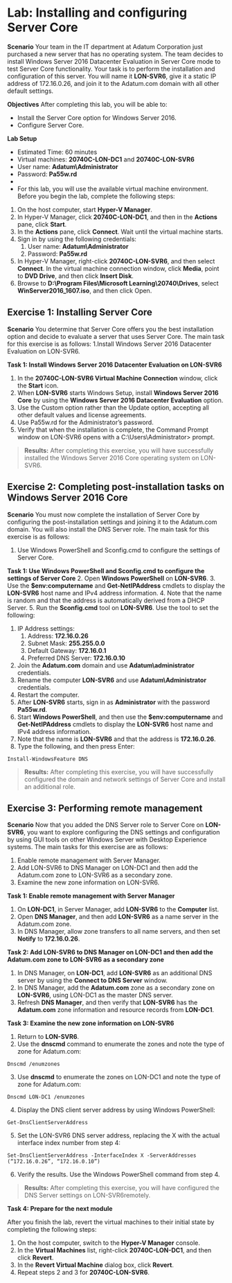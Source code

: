 # Lab: Installing and configuring Server Core

**Scenario**
Your team in the IT department at Adatum Corporation just purchased a new server that has no operating system. The team decides to install Windows Server 2016 Datacenter Evaluation in Server Core mode to test Server Core functionality. Your task is to perform the installation and configuration of this server. You will name it **LON-SVR6**, give it a static IP address of 172.16.0.26, and join it to the Adatum.com domain with all other default settings.

**Objectives**
After completing this lab, you will be able to:
* Install the Server Core option for Windows Server 2016.
* Configure Server Core. 

**Lab Setup**
- Estimated Time: 60 minutes
- Virtual machines: **20740C-LON-DC1** and **20740C-LON-SVR6**
- User name: **Adatum\Administrator**
- Password: **Pa55w.rd**
- 
- For this lab, you will use the available virtual machine environment. Before you begin the lab, complete the following steps:
1. On the host computer, start **Hyper-V Manager**.
2. In Hyper-V Manager, click **20740C-LON-DC1**, and then in the **Actions** pane, click **Start**.
3. In the **Actions** pane, click **Connect**. Wait until the virtual machine starts.
4. Sign in by using the following credentials:
   1. User name: **Adatum\Administrator**
   2. Password: **Pa55w.rd**
5. In Hyper-V Manager, right-click **20740C-LON-SVR6**, and then select **Connect**. In the virtual machine connection window, click **Media**, point to **DVD Drive**, and then click **Insert Disk**.
6. Browse to **D:\Program Files\Microsoft Learning\20740\Drives**, select **WinServer2016_1607.iso**, and then click Open. 


## Exercise 1: Installing Server Core

**Scenario**
You determine that Server Core offers you the best installation option and decide to evaluate a server that uses Server Core. The main task for this exercise is as follows: 1.Install Windows Server 2016 Datacenter Evaluation on LON-SVR6. 

**Task 1: Install Windows Server 2016 Datacenter Evaluation on LON-SVR6**
1. In the **20740C-LON-SVR6 Virtual Machine Connection** window, click the **Start** icon.
2. When **LON-SVR6** starts Windows Setup, install **Windows Server 2016 Core** by using the **Windows Server 2016 Datacenter Evaluation** option.
3. Use the Custom option rather than the Update option, accepting all other default values and license agreements.
4. Use Pa55w.rd for the Administrator’s password.
5. Verify that when the installation is complete, the Command Prompt window on LON-SVR6 opens with a C:\Users\Administrator> prompt. 

>**Results:** After completing this exercise, you will have successfully installed the Windows Server 2016 Core operating system on LON-SVR6. 

## Exercise 2: Completing post-installation tasks on Windows Server 2016 Core

**Scenario**
You must now complete the installation of Server Core by configuring the post-installation settings and joining it to the Adatum.com domain. You will also install the DNS Server role. The main task for this exercise is as follows:

1. Use Windows PowerShell and Sconfig.cmd to configure the settings of Server Core.

**Task 1: Use Windows PowerShell and Sconfig.cmd to configure the settings of  Server Core**
2. Open **Windows PowerShell** on **LON-SVR6**.
3. Use the **$env:computername** and **Get-NetIPAddress** cmdlets to display the **LON-SVR6** host name and IPv4 address information.
4. Note that the name is random and that the address is automatically derived from a DHCP Server.
5. Run the **Sconfig.cmd** tool on **LON-SVR6**. Use the tool to set the following:
   1. IP Address settings: 
      1. Address: **172.16.0.26**
      2. Subnet Mask: **255.255.0.0**
      3. Default Gateway: **172.16.0.1**
      4. Preferred DNS Server: **172.16.0.10**
   2. Join the **Adatum.com** domain and use **Adatum\administrator** credentials.
   3. Rename the computer **LON-SVR6** and use **Adatum\Administrator** credentials.
   4. Restart the computer.
   5. After **LON-SVR6** starts, sign in as **Administrator** with the password **Pa55w.rd**.
6. Start **Windows PowerShell**, and then use the **$env:computername** and **Get-NetIPAddress** cmdlets to display the **LON-SVR6** host name and IPv4 address information. 
7. Note that the name is **LON-SVR6** and that the address is **172.16.0.26**.
8. Type the following, and then press Enter: 
```
Install-WindowsFeature DNS
```
>**Results:** After completing this exercise, you will have successfully configured the domain and network settings of Server Core and install an additional role. 

## Exercise 3: Performing remote management

**Scenario**
Now that you added the DNS Server role to Server Core on **LON-SVR6**, you want to explore configuring the DNS settings and configuration by using GUI tools on other Windows Server with Desktop Experience systems. The main tasks for this exercise are as follows: 
1. Enable remote management with Server Manager. 
2. Add LON-SVR6 to DNS Manager on LON-DC1 and then add the Adatum.com zone to LON-SVR6 as a secondary zone.
3. Examine the new zone information on LON-SVR6.

**Task 1: Enable remote management with Server Manager**
1. On **LON-DC1**, in Server Manager, add **LON-SVR6** to the **Computer** list.
2. Open **DNS Manager**, and then add **LON-SVR6** as a name server in the Adatum.com zone.
3. In DNS Manager, allow zone transfers to all name servers, and then set **Notify** to **172.16.0.26**.

**Task 2: Add LON-SVR6 to DNS Manager on LON-DC1 and then add the Adatum.com zone to LON-SVR6 as a secondary zone**
1. In DNS Manager, on **LON-DC1**, add **LON-SVR6** as an additional DNS server by using the **Connect to DNS Server** window.
2. In DNS Manager, add the **Adatum.com** zone as a secondary zone on **LON-SVR6**, using LON-DC1 as the master DNS server.
3. Refresh **DNS Manager**, and then verify that **LON-SVR6** has the **Adatum.com** zone information and resource records from **LON-DC1**.

**Task 3: Examine the new zone information on LON-SVR6**
1. Return to **LON-SVR6**.
2. Use the **dnscmd** command to enumerate the zones and note the type of zone for Adatum.com: 
```
Dnscmd /enumzones
```
3. Use **dnscmd** to enumerate the zones on LON-DC1 and note the type of zone for Adatum.com: 
```
Dnscmd LON-DC1 /enumzones 
```
4. Display the DNS client server address by using Windows PowerShell: 
```
Get-DnsClientServerAddress
```
5. Set the LON-SVR6 DNS server address, replacing the X with the actual interface index number from step 4:
```
Set-DnsClientServerAddress -InterfaceIndex X -ServerAddresses (“172.16.0.26”, “172.16.0.10”)
```
6. Verify the results. Use the Windows PowerShell command from step 4.

>**Results:** After completing this exercise, you will have configured the DNS Server settings on LON-SVR6remotely. 

**Task 4: Prepare for the next module**

After you finish the lab, revert the virtual machines to their initial state by completing the following steps: 
1. On the host computer, switch to the **Hyper-V Manager** console.
2. In the **Virtual Machines** list, right-click **20740C-LON-DC1**, and then click **Revert**.
3. In the **Revert Virtual Machine** dialog box, click **Revert**.
4. Repeat steps 2 and 3 for **20740C-LON-SVR6**. 